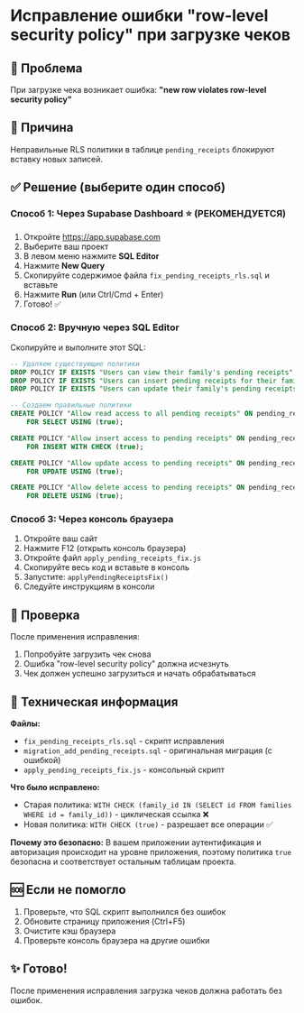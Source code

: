 # Исправление ошибки "row-level security policy" при загрузке чеков

## 🔴 Проблема
При загрузке чека возникает ошибка: **"new row violates row-level security policy"**

## 🎯 Причина
Неправильные RLS политики в таблице `pending_receipts` блокируют вставку новых записей.

## ✅ Решение (выберите один способ)

### Способ 1: Через Supabase Dashboard ⭐ (РЕКОМЕНДУЕТСЯ)

1. Откройте https://app.supabase.com
2. Выберите ваш проект
3. В левом меню нажмите **SQL Editor**
4. Нажмите **New Query**
5. Скопируйте содержимое файла `fix_pending_receipts_rls.sql` и вставьте
6. Нажмите **Run** (или Ctrl/Cmd + Enter)
7. Готово! ✅

### Способ 2: Вручную через SQL Editor

Скопируйте и выполните этот SQL:

```sql
-- Удаляем существующие политики
DROP POLICY IF EXISTS "Users can view their family's pending receipts" ON pending_receipts;
DROP POLICY IF EXISTS "Users can insert pending receipts for their family" ON pending_receipts;
DROP POLICY IF EXISTS "Users can update their family's pending receipts" ON pending_receipts;

-- Создаем правильные политики
CREATE POLICY "Allow read access to all pending receipts" ON pending_receipts
    FOR SELECT USING (true);

CREATE POLICY "Allow insert access to pending receipts" ON pending_receipts
    FOR INSERT WITH CHECK (true);

CREATE POLICY "Allow update access to pending receipts" ON pending_receipts
    FOR UPDATE USING (true);

CREATE POLICY "Allow delete access to pending receipts" ON pending_receipts
    FOR DELETE USING (true);
```

### Способ 3: Через консоль браузера

1. Откройте ваш сайт
2. Нажмите F12 (открыть консоль браузера)
3. Откройте файл `apply_pending_receipts_fix.js`
4. Скопируйте весь код и вставьте в консоль
5. Запустите: `applyPendingReceiptsFix()`
6. Следуйте инструкциям в консоли

## 🧪 Проверка

После применения исправления:

1. Попробуйте загрузить чек снова
2. Ошибка "row-level security policy" должна исчезнуть
3. Чек должен успешно загрузиться и начать обрабатываться

## 📝 Техническая информация

**Файлы:**
- `fix_pending_receipts_rls.sql` - скрипт исправления
- `migration_add_pending_receipts.sql` - оригинальная миграция (с ошибкой)
- `apply_pending_receipts_fix.js` - консольный скрипт

**Что было исправлено:**
- Старая политика: `WITH CHECK (family_id IN (SELECT id FROM families WHERE id = family_id))` - циклическая ссылка ❌
- Новая политика: `WITH CHECK (true)` - разрешает все операции ✅

**Почему это безопасно:**
В вашем приложении аутентификация и авторизация происходит на уровне приложения, поэтому политика `true` безопасна и соответствует остальным таблицам проекта.

## 🆘 Если не помогло

1. Проверьте, что SQL скрипт выполнился без ошибок
2. Обновите страницу приложения (Ctrl+F5)
3. Очистите кэш браузера
4. Проверьте консоль браузера на другие ошибки

## ✨ Готово!

После применения исправления загрузка чеков должна работать без ошибок.

